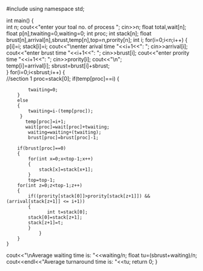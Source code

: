 #include <iostream>
using namespace std;

int main()
{   
 int n;
    cout<<"enter your toal no. of process ";
    cin>>n;
    float total,wait[n];
    float p[n],twaiting=0,waiting=0;
    int proc;
    int stack[n];
    float brust[n],arrival[n],sbrust,temp[n],top=n,prority[n];
    int i;
    for(i=0;i<n;i++)
    {
        p[i]=i;
        stack[i]=i;
        cout<<"\nenter arival time "<<i+1<<": ";
        cin>>arrival[i];
        cout<<"enter brust time "<<i+1<<": ";
        cin>>brust[i];
        cout<<"enter prority time "<<i+1<<": ";
        cin>>prority[i];
        cout<<"\n";      
        temp[i]=arrival[i];
        sbrust=brust[i]+sbrust;              
    }
    for(i=0;i<sbrust;i++)
    {    
        //section 1
        proc=stack[0];
        if(temp[proc]==i)
        {
          
            twaiting=0;
        }
        else
        {    
            twaiting=i-(temp[proc]);
         }
           temp[proc]=i+1;    
           wait[proc]=wait[proc]+twaiting;
            waiting=waiting+(twaiting);
            brust[proc]=brust[proc]-1;
                           
        if(brust[proc]==0)
        {
            for(int x=0;x<top-1;x++)
            {
                stack[x]=stack[x+1];   
            }
            top=top-1;       
        for(int z=0;z<top-1;z++)
        {   
            if((prority[stack[0]]>prority[stack[z+1]]) && (arrival[stack[z+1]] <= i+1))
            {
                   int t=stack[0];
            stack[0]=stack[z+1];
            stack[z+1]=t;
            }
                }
        }  
    }
cout<<"\nAverage waiting time is: "<<waiting/n;
float tu=(sbrust+waiting)/n;
cout<<endl<<"Average turnaround time is: "<<tu;
return 0;
}
